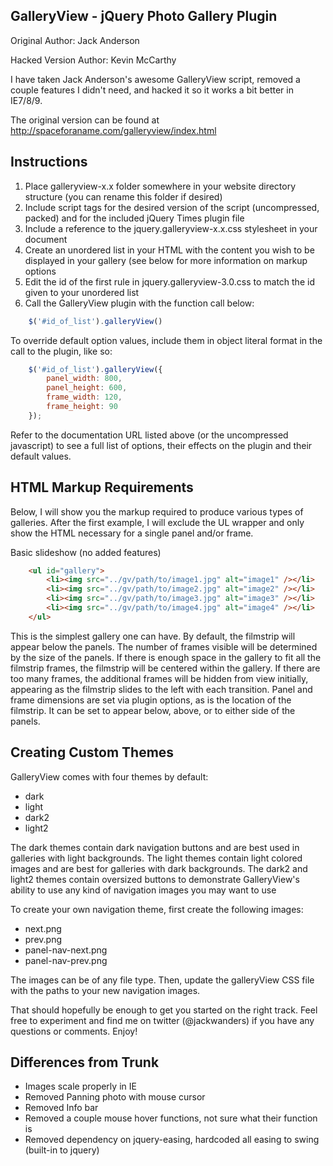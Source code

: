 GalleryView - jQuery Photo Gallery Plugin
-----------------------------------------

Original Author: Jack Anderson

Hacked Version Author: Kevin McCarthy

I have taken Jack Anderson's awesome GalleryView script, removed a couple
features I didn't need, and hacked it so it works a bit better in IE7/8/9.


The original version can be found at http://spaceforaname.com/galleryview/index.html


Instructions
---------------------------------
1. Place galleryview-x.x folder somewhere in your website directory structure (you can rename this folder if desired)
2. Include script tags for the desired version of the script (uncompressed, packed) and for the included jQuery Times plugin file
3. Include a reference to the jquery.galleryview-x.x.css stylesheet in your document
4. Create an unordered list in your HTML with the content you wish to be displayed in your gallery (see below for more information on markup options
5. Edit the id of the first rule in jquery.galleryview-3.0.css to match the id given to your unordered list
6. Call the GalleryView plugin with the function call below:

```javascript
    $('#id_of_list').galleryView()
```

To override default option values, include them in object literal format in the call to the plugin, like so:

```javascript
    $('#id_of_list').galleryView({
        panel_width: 800,
        panel_height: 600,
        frame_width: 120,
        frame_height: 90
    });
```


Refer to the documentation URL listed above (or the uncompressed javascript) to see a full list of options, their effects on the plugin and their default values.


HTML Markup Requirements
---------------------------------
Below, I will show you the markup required to produce various types of galleries. After the first example, 
I will exclude the UL wrapper and only show the HTML necessary for a single panel and/or frame.

Basic slideshow (no added features)

```html
    <ul id="gallery">
        <li><img src="../gv/path/to/image1.jpg" alt="image1" /></li>
        <li><img src="../gv/path/to/image2.jpg" alt="image2" /></li>
        <li><img src="../gv/path/to/image3.jpg" alt="image3" /></li>
        <li><img src="../gv/path/to/image4.jpg" alt="image4" /></li>
    </ul>
```


This is the simplest gallery one can have. By default, the filmstrip will appear below the panels. The number of frames visible will be
determined by the size of the panels. If there is enough space in the gallery to fit all the filmstrip frames, the filmstrip will be centered
within the gallery. If there are too many frames, the additional frames will be hidden from view initially, appearing as the filmstrip slides
to the left with each transition. Panel and frame dimensions are set via plugin options, as is the location of the filmstrip. It can be set 
to appear below, above, or to either side of the panels.

Creating Custom Themes
---------------------------------
GalleryView comes with four themes by default:

* dark
* light
* dark2
* light2

The dark themes contain dark navigation buttons and are best used in galleries with light backgrounds. The light themes contain light 
colored images and are best for galleries with dark backgrounds. The dark2 and light2 themes contain oversized buttons to demonstrate
GalleryView's ability to use any kind of navigation images you may want to use

To create your own navigation theme, first create the following images:

* next.png
* prev.png
* panel-nav-next.png
* panel-nav-prev.png

The images can be of any file type. Then, update the galleryView CSS file with the paths to your new navigation images.

That should hopefully be enough to get you started on the right track. Feel free to experiment and find me on twitter (@jackwanders) 
if you have any questions or comments. Enjoy!

Differences from Trunk
---------------------------

* Images scale properly in IE
* Removed Panning photo with mouse cursor
* Removed Info bar
* Removed a couple mouse hover functions, not sure what their function is
* Removed dependency on jquery-easing, hardcoded all easing to swing (built-in to jquery)

